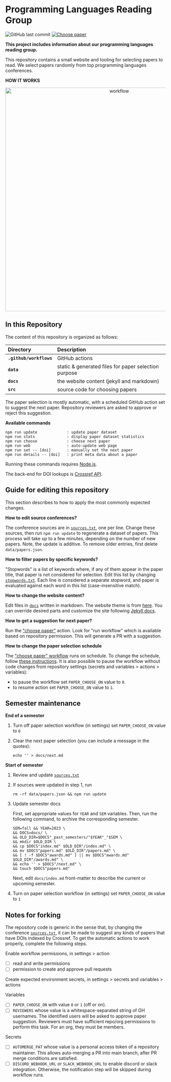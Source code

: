 # Programming Languages Reading Group

![GitHub last commit](https://img.shields.io/github/last-commit/the-au-forml-lab/plgroup)
[![Choose paper](https://github.com/the-au-forml-lab/plgroup/actions/workflows/choose.yaml/badge.svg)](https://github.com/the-au-forml-lab/plgroup/actions/workflows/choose.yaml)

**This project includes information about our programming languages reading group.**

This repository contains a small website and tooling for selecting papers to read.
We select papers randomly from top programming languages conferences.

**HOW IT WORKS**

<p align="center">
<img width="700" alt="workflow" src='https://raw.githubusercontent.com/the-au-forml-lab/plgroup/main/.github/assets/workflow.png' />
</p>

## In this Repository

The content of this repository is organized as follows:

| Directory               | Description                                          |
|:------------------------|:-----------------------------------------------------|
| **`.github/workflows`** | GitHub actions                                       |
| **`data`**              | static & generated files for paper selection purpose |
| **`docs`**              | the website content (jekyll and markdown)            |
| **`src`**               | source code for choosing papers                      |

The paper selection is mostly automatic, with a scheduled GitHub action set to suggest the next paper.
Repository reviewers are asked to approve or reject this suggestion.

**Available commands**

```
npm run update             : update paper dataset
npm run stats              : display paper dataset statistics
npm run choose             : choose next paper
npm run web                : auto-update web page 
npm run set -- [doi]       : manually set the next paper
npm run details -- [doi]   : print meta data about a paper
```

Running these commands requires [Node.js](https://nodejs.org/en/download/).

The back-end for DOI lookups is [Crossref API](https://github.com/the-au-forml-lab/plgroup/blob/main/src/config.js#L6).

## Guide for editing this repository

This section describes to how to apply the most commonly expected changes.

**How to edit source conferences?**

The conference sources are in [`sources.txt`](data/sources.txt), one per line.
Change these sources, then run `npm run update` to regenerate a dataset of papers.
This process will take up to a few minutes, depending on the number of new papers.
Note, the update is additive. To remove older entries, first delete `data/papers.json`.

**How to filter papers by specific keywords?**

"Stopwords" is a list of keywords where, if any of them appear in the paper title, that paper is not considered for selection.
Edit this list by changing [`stopwords.txt`](data/stopwords.txt).
Each line is considered a separate stopword, and paper is evaluated against each word in this list (case-insensitive match).

**How to change the website content?**

Edit files in [`docs`](docs) written in markdown.
The website theme is from [here](https://github.com/the-au-forml-lab/the-au-forml-lab.github.io). 
You can override desired parts and customize the site following [Jekyll docs](https://jekyllrb.com/docs/themes/#overriding-theme-defaults).

**How to get a suggestion for next paper?**

Run the ["choose paper"](https://github.com/the-au-forml-lab/plgroup/actions) action. 
Look for "run workflow" which is available based on repository permission.
This will generate a PR with a suggestion.

**How to change the paper selection schedule**

The ["choose paper" workflow](https://github.com/the-au-forml-lab/plgroup/blob/main/.github/workflows/choose.yaml) runs on schedule.
To change the schedule, follow [these instructions](https://docs.github.com/en/actions/using-workflows/events-that-trigger-workflows#schedule).
It is also possible to pause the workflow without code changes from repository settings (secrets and variables > actions > variables):

- to pause the workflow set `PAPER_CHOOSE_ON` value to `0`. 
- to resume action set `PAPER_CHOOSE_ON` value to `1`.

## Semester maintenance

**End of a semester**

1. Turn off paper selection workflow (in settings) set `PAPER_CHOOSE_ON` value to `0`
2. Clear the next paper selection (you can include a message in the quotes): 

   ```
   echo '' > docs/next.md
   ```
  
**Start of semester**

1. Review and update [`sources.txt`](data/sources.txt)
2. If sources were updated in step 1, run 

   ```
   rm -rf data/papers.json && npm run update
   ```
   
3.  Update semester docs

    First, set appropriate values for `YEAR` and `SEM` variables. 
    Then, run the following command, to archive the corresponding semester.
    
    ````shell
    SEM=fall && YEAR=2023 \
    && DOCS=docs/ \
    && OLD_DIR=$DOCS"_past_semesters/"$YEAR"_"$SEM \
    && mkdir $OLD_DIR \
    && cp $DOCS"index.md" $OLD_DIR"/index.md" \
    && mv $DOCS"papers.md" $OLD_DIR"/papers.md" \
    && [ ! -f $DOCS"awards.md" ] || mv $DOCS"awards.md" $OLD_DIR"/awards.md" \
    && echo '' > $DOCS"/next.md" \
    && touch $DOCS"papers.md"
    ````
    
    Next, edit `docs/index.md` front-matter to describe the current or upcoming semester.

4. Turn on paper selection workflow (in settings) set `PAPER_CHOOSE_ON` value to `1`

## Notes for forking

The repository code is generic in the sense that, by changing the conference [`sources.txt`](data/sources.txt), it can be made to suggest any kinds of papers that have DOIs indexed by Crossref.
To get the automatic actions to work properly, complete the following steps.

Enable workflow permissions, in settings > action

- [ ] read and write permissions
- [ ] permission to create and approve pull requests

Create expected environment secrets, in settings > secrets and variables > actions

Variables

- [ ] `PAPER_CHOOSE_ON` with value `0` or `1` (off or on).
- [ ] `REVIEWERS` whose value is a whitespace-separated string of GH usernames. 
  The identified users will be asked to approve paper suggestion. 
  Reviewers must have sufficient repo/org permissions to perform this task. For an org, they must be members. 

Secrets

- [ ] `AUTOMERGE_PAT` whose value is a personal access token of a repository maintainer.
  This allows auto-merging a PR into main branch, after PR merge conditions are satisfied.
- [ ] `DISCORD_WEBHOOK_URL` or `SLACK_WEBHOOK_URL` to enable discord or slack integration. 
  Otherwise, the notification step will be skipped during workflow runs.
